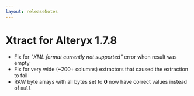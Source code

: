 ```yaml
---
layout: releaseNotes
---
```


# Xtract for Alteryx 1.7.8

- Fix for *"XML format  currently not supported"* error when result was empty
- Fix for very wide (~200+ columns) extractors that caused the extraction to fail
- RAW byte arrays with all bytes set to **0** now have correct values instead of `null`